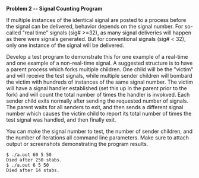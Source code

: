 **Problem 2 -- Signal Counting Program**

If multiple instances of the identical signal are posted to a process before the signal can be delivered, behavior depends on the signal number. For so-called "real time" signals (sig# >=32), as many signal deliveries will happen as there were signals generated. But for conventional signals (sig# < 32), only one instance of the signal will be delivered.

Develop a test program to demonstrate this for one example of a real-time and one example of a non-real-time signal. A suggested structure is to have a parent process which forks multiple children. One child will be the "victim" and will receive the test signals, while multiple sender children will bombard the victim with hundreds of instances of the same signal number. The victim will have a signal handler established (set this up in the parent prior to the fork) and will count the total number of times the handler is invokved. Each sender child exits normally after sending the requested number of signals. The parent waits for all senders to exit, and then sends a different signal number which causes the victim child to report its total number of times the test signal was handled, and then finally exit. 

You can make the signal number to test, the number of sender children, and the number of iterations all command line parameters. Make sure to attach output or screenshots demonstrating the program results.

```
$ ./a.out 60 5 50
Died after 250 stabs.
$ ./a.out 6 5 50
Died after 14 stabs.
```
